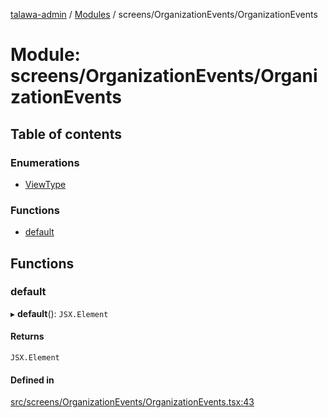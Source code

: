 [talawa-admin](../README.md) / [Modules](../modules.md) / screens/OrganizationEvents/OrganizationEvents

# Module: screens/OrganizationEvents/OrganizationEvents

## Table of contents

### Enumerations

- [ViewType](../enums/screens_OrganizationEvents_OrganizationEvents.ViewType.md)

### Functions

- [default](screens_OrganizationEvents_OrganizationEvents.md#default)

## Functions

### default

▸ **default**(): `JSX.Element`

#### Returns

`JSX.Element`

#### Defined in

[src/screens/OrganizationEvents/OrganizationEvents.tsx:43](https://github.com/duplixx/talawa-admin/blob/0632235/src/screens/OrganizationEvents/OrganizationEvents.tsx#L43)
